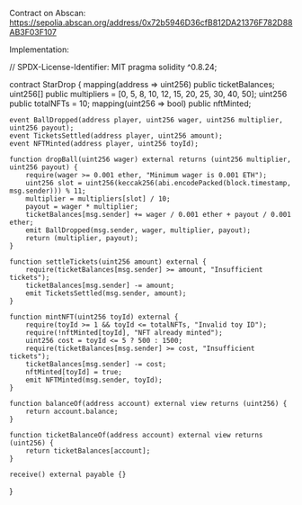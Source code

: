 Contract on Abscan: https://sepolia.abscan.org/address/0x72b5946D36cfB812DA21376F782D88AB3F03F107

Implementation:

// SPDX-License-Identifier: MIT
pragma solidity ^0.8.24;

contract StarDrop {
    mapping(address => uint256) public ticketBalances;
    uint256[] public multipliers = [0, 5, 8, 10, 12, 15, 20, 25, 30, 40, 50];
    uint256 public totalNFTs = 10;
    mapping(uint256 => bool) public nftMinted;

    event BallDropped(address player, uint256 wager, uint256 multiplier, uint256 payout);
    event TicketsSettled(address player, uint256 amount);
    event NFTMinted(address player, uint256 toyId);

    function dropBall(uint256 wager) external returns (uint256 multiplier, uint256 payout) {
        require(wager >= 0.001 ether, "Minimum wager is 0.001 ETH");
        uint256 slot = uint256(keccak256(abi.encodePacked(block.timestamp, msg.sender))) % 11;
        multiplier = multipliers[slot] / 10;
        payout = wager * multiplier;
        ticketBalances[msg.sender] += wager / 0.001 ether + payout / 0.001 ether;
        emit BallDropped(msg.sender, wager, multiplier, payout);
        return (multiplier, payout);
    }

    function settleTickets(uint256 amount) external {
        require(ticketBalances[msg.sender] >= amount, "Insufficient tickets");
        ticketBalances[msg.sender] -= amount;
        emit TicketsSettled(msg.sender, amount);
    }

    function mintNFT(uint256 toyId) external {
        require(toyId >= 1 && toyId <= totalNFTs, "Invalid toy ID");
        require(!nftMinted[toyId], "NFT already minted");
        uint256 cost = toyId <= 5 ? 500 : 1500;
        require(ticketBalances[msg.sender] >= cost, "Insufficient tickets");
        ticketBalances[msg.sender] -= cost;
        nftMinted[toyId] = true;
        emit NFTMinted(msg.sender, toyId);
    }

    function balanceOf(address account) external view returns (uint256) {
        return account.balance;
    }

    function ticketBalanceOf(address account) external view returns (uint256) {
        return ticketBalances[account];
    }

    receive() external payable {}
}
